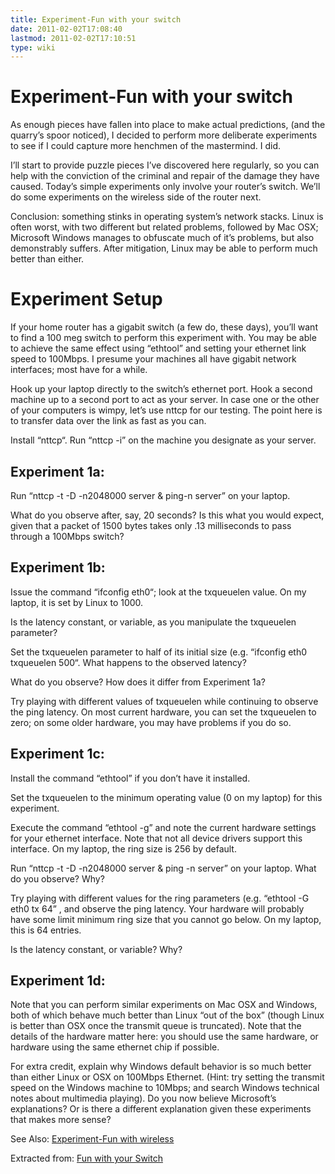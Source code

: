 ```yaml
---
title: Experiment-Fun with your switch
date: 2011-02-02T17:08:40
lastmod: 2011-02-02T17:10:51
type: wiki
---
```

Experiment-Fun with your switch
===============================

As enough pieces have fallen into place to make actual predictions, (and
the quarry’s spoor noticed), I decided to perform more deliberate
experiments to see if I could capture more henchmen of the mastermind. I
did.

I’ll start to provide puzzle pieces I’ve discovered here regularly, so
you can help with the conviction of the criminal and repair of the
damage they have caused. Today’s simple experiments only involve your
router’s switch. We’ll do some experiments on the wireless side of the
router next.

Conclusion: something stinks in operating system’s network stacks. Linux
is often worst, with two different but related problems, followed by Mac
OSX; Microsoft Windows manages to obfuscate much of it’s problems, but
also demonstrably suffers. After mitigation, Linux may be able to
perform much better than either.

Experiment Setup
================

If your home router has a gigabit switch (a few do, these days), you’ll
want to find a 100 meg switch to perform this experiment with. You may
be able to achieve the same effect using “ethtool” and setting your
ethernet link speed to 100Mbps. I presume your machines all have gigabit
network interfaces; most have for a while.

Hook up your laptop directly to the switch’s ethernet port. Hook a
second machine up to a second port to act as your server. In case one or
the other of your computers is wimpy, let’s use nttcp for our testing.
The point here is to transfer data over the link as fast as you can.

Install “nttcp“. Run “nttcp -i” on the machine you designate as your
server.

Experiment 1a:
--------------

Run “nttcp -t -D -n2048000 server & ping-n server” on your laptop.

What do you observe after, say, 20 seconds? Is this what you would
expect, given that a packet of 1500 bytes takes only .13 milliseconds to
pass through a 100Mbps switch?

Experiment 1b:
--------------

Issue the command “ifconfig eth0“; look at the txqueuelen value. On my
laptop, it is set by Linux to 1000.

Is the latency constant, or variable, as you manipulate the txqueuelen
parameter?

Set the txqueuelen parameter to half of its initial size (e.g. “ifconfig
eth0 txqueuelen 500“. What happens to the observed latency?

What do you observe? How does it differ from Experiment 1a?

Try playing with different values of txqueuelen while continuing to
observe the ping latency. On most current hardware, you can set the
txqueuelen to zero; on some older hardware, you may have problems if you
do so.

Experiment 1c:
--------------

Install the command “ethtool” if you don’t have it installed.

Set the txqueuelen to the minimum operating value (0 on my laptop) for
this experiment.

Execute the command “ethtool -g” and note the current hardware settings
for your ethernet interface. Note that not all device drivers support
this interface. On my laptop, the ring size is 256 by default.

Run “nttcp -t -D -n2048000 server & ping -n server” on your laptop. What
do you observe? Why?

Try playing with different values for the ring parameters (e.g.
“﻿ethtool -G eth0 tx 64” , and observe the ping latency. Your hardware
will probably have some limit minimum ring size that you cannot go
below. On my laptop, this is 64 entries.

Is the latency constant, or variable? Why?

Experiment 1d:
--------------

Note that you can perform similar experiments on Mac OSX and Windows,
both of which behave much better than Linux “out of the box” (though
Linux is better than OSX once the transmit queue is truncated). Note
that the details of the hardware matter here: you should use the same
hardware, or hardware using the same ethernet chip if possible.

For extra credit, explain why Windows default behavior is so much better
than either Linux or OSX on 100Mbps Ethernet. (Hint: try setting the
transmit speed on the Windows machine to 10Mbps; and search Windows
technical notes about multimedia playing). Do you now believe
Microsoft’s explanations? Or is there a different explanation given
these experiments that makes more sense?

See Also: [Experiment-Fun with wireless](Experiment-Fun_with_wireless.md)

Extracted from: [Fun with your
Switch](http://gettys.wordpress.com/2010/11/29/home-router-puzzle-piece-one-fun-with-your-switch/)
